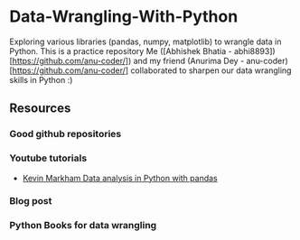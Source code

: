 # Data-Wrangling-With-Python
Exploring various libraries (pandas, numpy, matplotlib) to wrangle data in Python. This is a practice repository Me ([Abhishek Bhatia - abhi8893])[https://github.com/anu-coder/]) and my friend  (Anurima Dey - anu-coder)[https://github.com/anu-coder/] collaborated to sharpen our data wrangling skills in Python :)

## Resources

### Good github repositories

### Youtube tutorials
- [Kevin Markham Data analysis in Python with pandas](https://www.youtube.com/playlist?list=PL5-da3qGB5ICCsgW1MxlZ0Hq8LL5U3u9y)

### Blog post

### Python Books for data wrangling

